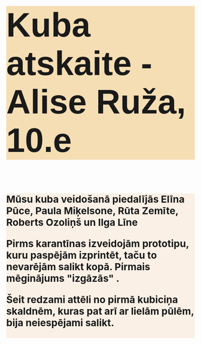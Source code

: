 <html>
<head>
<title> Kuba atskaite </title>
<meta charset="UTF-8">
        <style>
            body {background-image: url('Photos/kopiga1.jpg'); }
            h1 {background-color: Linen ;font-size:26;}
            h2 {background-color: Moccasin ; font-family: monospace}
            h3 {background-color: Wheat ; font-family: "Trebuchet MS", Helvetica, sans-serif ; font-size: 90; }
                    article {-webkit-flex: 3;
  -ms-flex: 3;flex: 3; background-color: #e6ccff ; padding: 10px;}
         </style>  
		 <body>
		 <p><h3> Kuba atskaite - Alise Ruža, 10.e </h3></p>
		 <p><h1> Mūsu kuba veidošanā piedalījās Elīna Pūce, Paula Miķelsone, Rūta Zemīte, Roberts Ozoliņš un Ilga Līne 
		 <p>Pirms karantīnas izveidojām prototipu, kuru paspējām izprintēt, taču to nevarējām salikt kopā. Pirmais mēginājums "izgāzās" . </p>
		 <p> Šeit redzami attēli no pirmā kubiciņa skaldnēm, kuras pat arī ar lielām pūlēm, bija neiespējami salikt.  </p>
		 <img url('Photos/ar.jpg')>
		 
		 
		 